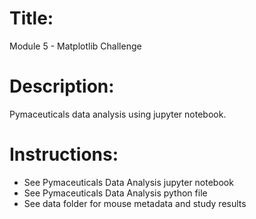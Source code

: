 # Title:
Module 5 - Matplotlib Challenge

# Description:
Pymaceuticals data analysis using jupyter notebook.

# Instructions:
- See Pymaceuticals Data Analysis jupyter notebook
- See Pymaceuticals Data Analysis python file
- See data folder for mouse metadata and study results 
